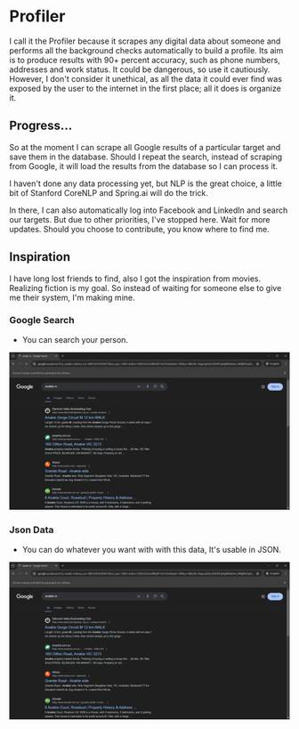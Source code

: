 # Profiler

I call it the Profiler because it scrapes any digital data about someone and performs all the background checks automatically to build a profile. Its aim is to produce results with 90+ percent accuracy, such as phone numbers, addresses and work status. It could be dangerous, so use it cautiously. However, I don't consider it unethical, as all the data it could ever find was exposed by the user to the internet in the first place; all it does is organize it.

## Progress...
So at the moment I can scrape all Google results of a particular target and save them in the database. Should I repeat the search, instead of scraping from Google, it will load the results from the database so I can process it.

I haven't done any data processing yet, but NLP is the great choice, a little bit of Stanford CoreNLP and Spring.ai will do the trick.

In there, I can also automatically log into Facebook and LinkedIn and search our targets. But due to other priorities, I've stopped here. Wait for more updates. Should you choose to contribute, you know where to find me.


## Inspiration
I have long lost friends to find, also I got the inspiration from movies. Realizing fiction is my goal. So instead of waiting for someone else to give me their system, I'm making mine.

### Google Search

- You can search your person.
  
![google_search](https://github.com/anakiebn/Profiler/blob/main/Screenshot%20(37).png)

### Json Data

- You can do whatever you want with with this data, It's usable in JSON.
  
![json_data](https://github.com/anakiebn/Profiler/blob/main/Screenshot%20(37).png)
